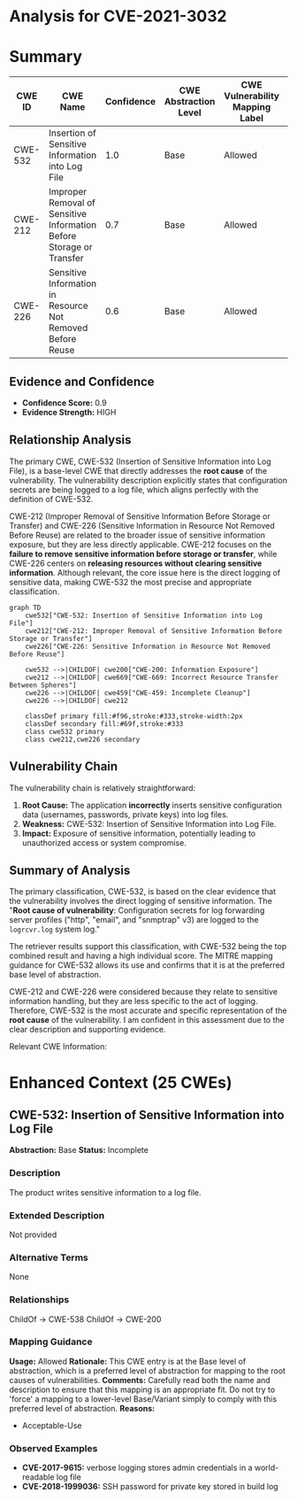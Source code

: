 # Analysis for CVE-2021-3032

# Summary
| CWE ID | CWE Name | Confidence | CWE Abstraction Level | CWE Vulnerability Mapping Label | CWE-Vulnerability Mapping Notes |
|---|---|---|---|---|---|
| CWE-532 | Insertion of Sensitive Information into Log File | 1.0 | Base | Allowed | Primary CWE |
| CWE-212 | Improper Removal of Sensitive Information Before Storage or Transfer | 0.7 | Base | Allowed | Secondary Candidate |
| CWE-226 | Sensitive Information in Resource Not Removed Before Reuse | 0.6 | Base | Allowed | Secondary Candidate |

## Evidence and Confidence

*   **Confidence Score:** 0.9
*   **Evidence Strength:** HIGH

## Relationship Analysis
The primary CWE, CWE-532 (Insertion of Sensitive Information into Log File), is a base-level CWE that directly addresses the **root cause** of the vulnerability. The vulnerability description explicitly states that configuration secrets are being logged to a log file, which aligns perfectly with the definition of CWE-532.

CWE-212 (Improper Removal of Sensitive Information Before Storage or Transfer) and CWE-226 (Sensitive Information in Resource Not Removed Before Reuse) are related to the broader issue of sensitive information exposure, but they are less directly applicable. CWE-212 focuses on the **failure to remove sensitive information before storage or transfer**, while CWE-226 centers on **releasing resources without clearing sensitive information**. Although relevant, the core issue here is the direct logging of sensitive data, making CWE-532 the most precise and appropriate classification.

```mermaid
graph TD
    cwe532["CWE-532: Insertion of Sensitive Information into Log File"]
    cwe212["CWE-212: Improper Removal of Sensitive Information Before Storage or Transfer"]
    cwe226["CWE-226: Sensitive Information in Resource Not Removed Before Reuse"]

    cwe532 -->|CHILDOF| cwe200["CWE-200: Information Exposure"]
    cwe212 -->|CHILDOF| cwe669["CWE-669: Incorrect Resource Transfer Between Spheres"]
    cwe226 -->|CHILDOF| cwe459["CWE-459: Incomplete Cleanup"]
    cwe226 -->|CHILDOF| cwe212

    classDef primary fill:#f96,stroke:#333,stroke-width:2px
    classDef secondary fill:#69f,stroke:#333
    class cwe532 primary
    class cwe212,cwe226 secondary
```

## Vulnerability Chain
The vulnerability chain is relatively straightforward:
1.  **Root Cause:** The application **incorrectly** inserts sensitive configuration data (usernames, passwords, private keys) into log files.
2.  **Weakness:** CWE-532: Insertion of Sensitive Information into Log File.
3.  **Impact:** Exposure of sensitive information, potentially leading to unauthorized access or system compromise.

## Summary of Analysis
The primary classification, CWE-532, is based on the clear evidence that the vulnerability involves the direct logging of sensitive information. The "**Root cause of vulnerability**: Configuration secrets for log forwarding server profiles ("http", "email", and "snmptrap" v3) are logged to the `logrcvr.log` system log."

The retriever results support this classification, with CWE-532 being the top combined result and having a high individual score. The MITRE mapping guidance for CWE-532 allows its use and confirms that it is at the preferred base level of abstraction.

CWE-212 and CWE-226 were considered because they relate to sensitive information handling, but they are less specific to the act of logging. Therefore, CWE-532 is the most accurate and specific representation of the **root cause** of the vulnerability. I am confident in this assessment due to the clear description and supporting evidence.

Relevant CWE Information:

# Enhanced Context (25 CWEs)

## CWE-532: Insertion of Sensitive Information into Log File
**Abstraction:** Base
**Status:** Incomplete

### Description
The product writes sensitive information to a log file.

### Extended Description
Not provided

### Alternative Terms
None

### Relationships
ChildOf -> CWE-538
ChildOf -> CWE-200

### Mapping Guidance
**Usage:** Allowed
**Rationale:** This CWE entry is at the Base level of abstraction, which is a preferred level of abstraction for mapping to the root causes of vulnerabilities.
**Comments:** Carefully read both the name and description to ensure that this mapping is an appropriate fit. Do not try to 'force' a mapping to a lower-level Base/Variant simply to comply with this preferred level of abstraction.
**Reasons:**
- Acceptable-Use

### Observed Examples
- **CVE-2017-9615:** verbose logging stores admin credentials in a world-readable log file
- **CVE-2018-1999036:** SSH password for private key stored in build log